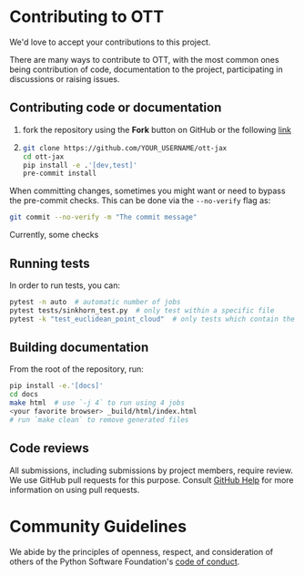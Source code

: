 # Contributing to OTT

We'd love to accept your contributions to this project.

There are many ways to contribute to OTT, with the most common ones being contribution of code, documentation
to the project, participating in discussions or raising issues.

## Contributing code or documentation
1. fork the repository using the **Fork** button on GitHub or the following
   [link](https://github.com/ott-jax/ott/fork)
2. ```bash
   git clone https://github.com/YOUR_USERNAME/ott-jax
   cd ott-jax
   pip install -e .'[dev,test]'
   pre-commit install
   ```

When committing changes, sometimes you might want or need to bypass the pre-commit checks. This can be
done via the ``--no-verify`` flag as:
```bash
git commit --no-verify -m "The commit message"
```
Currently, some checks

## Running tests
In order to run tests, you can:
```bash
pytest -n auto  # automatic number of jobs
pytest tests/sinkhorn_test.py  # only test within a specific file
pytest -k "test_euclidean_point_cloud"  # only tests which contain the expression
```

## Building documentation
From the root of the repository, run:
```bash
pip install -e.'[docs]'
cd docs
make html  # use `-j 4` to run using 4 jobs
<your favorite browser> _build/html/index.html
# run `make clean` to remove generated files
```

## Code reviews

All submissions, including submissions by project members, require review. We
use GitHub pull requests for this purpose. Consult
[GitHub Help](https://help.github.com/articles/about-pull-requests/) for more information on using pull requests.

# Community Guidelines
We abide by the principles of openness, respect, and consideration of others of the Python Software Foundation's
[code of conduct](https://www.python.org/psf/codeofconduct/).
